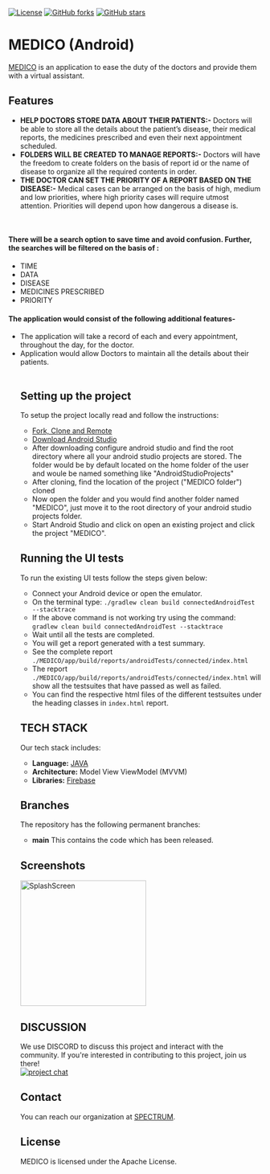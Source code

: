 [![License](https://img.shields.io/badge/License-Apache%202.0-blue.svg)](https://opensource.org/licenses/Apache-2.0)
[![GitHub forks](https://img.shields.io/github/forks/Spectrum-CETB/MEDICO?style=social)](https://github.com/Spectrum-CETB/MEDICO/network)
[![GitHub stars](https://img.shields.io/github/stars/Spectrum-CETB/MEDICO?style=social)](https://github.com/Spectrum-CETB/MEDICO/stargazers)

# MEDICO (Android)

[MEDICO](https://github.com/Spectrum-CETB/MEDICO/) is an application to ease the duty of the doctors and provide them with a virtual assistant.

## Features

* **HELP DOCTORS STORE DATA ABOUT THEIR PATIENTS:-** Doctors will be able to store all the details about the patient’s disease, their medical reports, the medicines prescribed and even their next appointment scheduled.
* **FOLDERS WILL BE CREATED TO MANAGE REPORTS:-** Doctors will have the freedom to create folders on the basis of report id or the name of disease to organize all the required contents in order.
* **THE DOCTOR CAN SET THE PRIORITY OF A REPORT BASED ON THE DISEASE:-** Medical cases can be arranged on the basis of high, medium and low priorities, where high priority cases will require utmost attention. Priorities will depend upon how dangerous a disease is.
<br/>
<h4>There will be a search option to save time and avoid confusion. Further, the searches will be filtered on the basis of : </h4>
<ul>
  <li>TIME</li>
<li>DATA</li>
<li>DISEASE</li>
<li>MEDICINES PRESCRIBED</li>
<li>PRIORITY</li>
</ul>

<h4> The application would consist of the following additional features- </h4>
<ul>
  <li>The application will take a record of each and every appointment, throughout the day,  for the doctor.  
</li>
<li>Application would allow Doctors to maintain all the details about their patients.
</li>
<br/>
  
## Setting up the project

To setup the project locally read and follow the instructions:

 - [Fork, Clone and Remote](https://www.digitalocean.com/community/tutorials/fork-clone-make-changes-push-to-github)
 - [Download Android Studio](https://developer.android.com/studio?gclid=Cj0KCQiApY6BBhCsARIsAOI_GjZgTJ2PSFo4cW0M8losb8r6gVMxnYbnXQ7h3ypRfnXnH4NKZUmgfGwaAi8IEALw_wcB&gclsrc=aw.ds)
 - After downloading configure android studio and find the root directory where all your android studio projects are stored. The folder would be by default located    on the home folder of the user and woule be named something like "AndroidStudioProjects"
 - After cloning, find the location of the project ("MEDICO folder") cloned
 - Now open the folder and you would find another folder named "MEDICO", just move it to the root directory of your android studio projects folder.
 - Start Android Studio and click on open an existing project and click the project "MEDICO".



## Running the UI tests

To run the existing UI tests follow the steps given below:
* Connect your Android device or open the emulator.
* On the terminal type: `./gradlew clean build connectedAndroidTest --stacktrace`
* If the above command is not working try using the command: `gradlew clean build connectedAndroidTest --stacktrace`
* Wait until all the tests are completed.
* You will get a report generated with a test summary.
* See the complete report `./MEDICO/app/build/reports/androidTests/connected/index.html`
* The report `./MEDICO/app/build/reports/androidTests/connected/index.html` will show all the testsuites that have passed as well as failed.
* You can find the respective html files of the different testsuites under the heading classes in `index.html` report.

## TECH STACK

Our tech stack includes:
- **Language:** [JAVA](https://docs.oracle.com/en/java/)
- **Architecture:** Model View ViewModel (MVVM)
- **Libraries:** [Firebase](https://firebase.google.com/)

## Branches

The repository has the following permanent branches:

 * **main** This contains the code which has been released.


## Screenshots
<img src="(https://github.com/Spectrum-CETB/MEDICO/blob/main/screenshot/Screenshot_2021-02-10-17-45-45-152_com.example.coderspot.jpg" alt="SplashScreen" height="250"/>



## DISCUSSION

We use DISCORD to discuss this project and interact with the community. If you're interested in contributing to this project, join us there!
<br/>
[![project chat](https://img.shields.io/badge/Discord-7289DA?style=for-the-badge&logo=discord&logoColor=white)](https://discord.gg/CjXEenvU)

## Contact

You can reach our organization at [SPECTRUM](https://spectrumcet.com/).

## License

MEDICO is licensed under the Apache License. 
